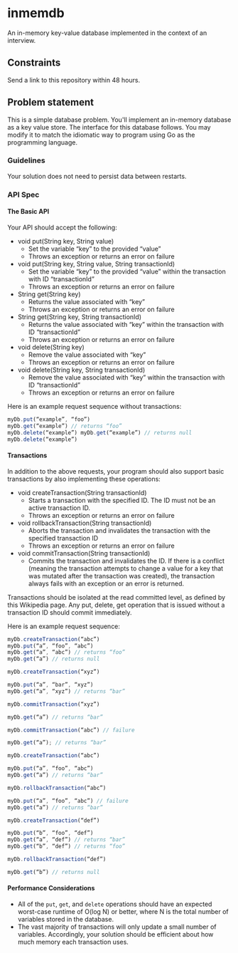# inmemdb

An in-memory key-value database implemented in the context of an interview.

## Constraints

Send a link to this repository within 48 hours.

## Problem statement

This is a simple database problem. You'll implement an in-memory database as a key value store. The interface for this database follows. You may modify it to match the idiomatic way to program using Go as the programming language.

### Guidelines

Your solution does not need to persist data between restarts.

### API Spec

#### The Basic API

Your API should accept the following:

- void put(String key, String value)
  - Set the variable “key” to the provided “value”
  - Throws an exception or returns an error on failure
- void put(String key, String value, String transactionId)
  - Set the variable “key” to the provided “value” within the transaction with ID “transactionId”
  - Throws an exception or returns an error on failure
- String get(String key)
  - Returns the value associated with “key”
  - Throws an exception or returns an error on failure
- String get(String key, String transactionId)
  - Returns the value associated with “key” within the transaction with ID “transactionId”
  - Throws an exception or returns an error on failure
- void delete(String key)
  - Remove the value associated with “key”
  - Throws an exception or returns an error on failure
- void delete(String key, String transactionId)
  - Remove the value associated with “key” within the transaction with ID “transactionId”
  - Throws an exception or returns an error on failure

Here is an example request sequence without transactions:

```javascript
myDb.put(“example”, “foo”)
myDb.get(“example”) // returns “foo”
myDb.delete(“example”) myDb.get(“example”) // returns null
myDb.delete(“example”)
```

#### Transactions

In addition to the above requests, your program should also support basic transactions by also implementing these operations:

- void createTransaction(String transactionId)
  - Starts a transaction with the specified ID. The ID must not be an active transaction ID.
  - Throws an exception or returns an error on failure
- void rollbackTransaction(String transactionId)
  - Aborts the transaction and invalidates the transaction with the specified transaction ID
  - Throws an exception or returns an error on failure
- void commitTransaction(String transactionId)
  - Commits the transaction and invalidates the ID. If there is a conflict (meaning the transaction attempts to change a value for a key that was mutated after the transaction was created), the transaction always fails with an exception or an error is returned.

Transactions should be isolated at the read committed level, as defined by this Wikipedia page.
Any put, delete, get operation that is issued without a transaction ID should commit immediately.

Here is an example request sequence:

```javascript
myDb.createTransaction(“abc”)
myDb.put(“a”, “foo”, “abc”)
myDb.get(“a”, “abc”) // returns “foo”
myDb.get(“a”) // returns null

myDb.createTransaction(“xyz”)

myDb.put(“a”, “bar”, “xyz”)
myDb.get(“a”, “xyz”) // returns “bar”

myDb.commitTransaction(“xyz”)

myDb.get(“a”) // returns “bar”

myDb.commitTransaction(“abc”) // failure

myDb.get(“a”); // returns “bar”

myDb.createTransaction(“abc”)

myDb.put(“a”, “foo”, “abc”)
myDb.get(“a”) // returns “bar”

myDb.rollbackTransaction(“abc”)

myDb.put(“a”, “foo”, “abc”) // failure
myDb.get(“a”) // returns “bar”

myDb.createTransaction(“def”)

myDb.put(“b”, “foo”, “def”)
myDb.get(“a”, “def”) // returns “bar”
myDb.get(“b”, “def”) // returns “foo”

myDb.rollbackTransaction(“def”)

myDb.get(“b”) // returns null
```

#### Performance Considerations

- All of the `put`, `get`, and `delete` operations should have an expected worst-case runtime of O(log N) or better, where N is the total number of variables stored in the database.
- The vast majority of transactions will only update a small number of variables. Accordingly, your solution should be efficient about how much memory each transaction uses.
